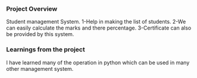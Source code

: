 ### Project Overview

 Student management System.
1-Help in making the list of students.
2-We can easily calculate the marks and there percentage.
3-Certificate can also be provided by this system.


### Learnings from the project

 I have learned many of the operation in python which can be used in many other management system.


